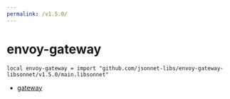 ```yaml
---
permalink: /v1.5.0/
---
```


# envoy-gateway

```jsonnet
local envoy-gateway = import "github.com/jsonnet-libs/envoy-gateway-libsonnet/v1.5.0/main.libsonnet"
```



* [gateway](gateway/index.md)
